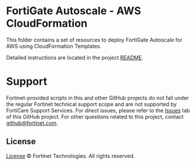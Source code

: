# FortiGate Autoscale - AWS CloudFormation

This folder contains a set of resources to deploy FortiGate Autoscale for AWS using CloudFormation Templates.

Detailed instructions are located in the project [README](https://github.com/fortinet/fortigate-autoscale/blob/1.0/README.md).

# Support
Fortinet-provided scripts in this and other GitHub projects do not fall under the regular Fortinet technical support scope and are not supported by FortiCare Support Services.
For direct issues, please refer to the [Issues](https://github.com/fortinet/fortigate-autoscale/issues) tab of this GitHub project.
For other questions related to this project, contact [github@fortinet.com](mailto:github@fortinet.com).

## License
[License](https://github.com/fortinet/fortigate-autoscale/blob/1.0/LICENSE) © Fortinet Technologies. All rights reserved.
